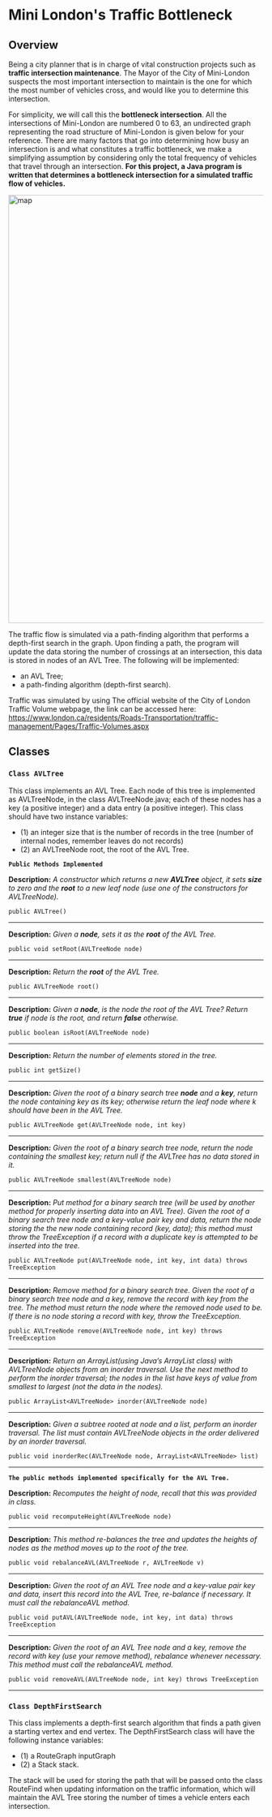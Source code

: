 # Mini London's Traffic Bottleneck

## Overview
Being a city planner that is in charge of vital construction projects such as **traffic intersection maintenance**. The Mayor of the City of Mini-London suspects the most important intersection to maintain is the one for which the most number of vehicles cross, and would like you to determine this intersection.

For simplicity, we will call this the **bottleneck intersection**. All the intersections of Mini-London are numbered 0 to 63, an undirected graph representing the road structure of Mini-London is given below for your reference. There are many factors that go into determining how busy an intersection is and what constitutes a traffic bottleneck, we make a simplifying assumption by considering only the total frequency of vehicles that travel through an intersection. **For this project, a Java program is written that determines a bottleneck intersection for a simulated traffic flow of vehicles.**

<img width="844" alt="map " src="https://user-images.githubusercontent.com/16707828/74684748-a8fa2280-519a-11ea-8a1b-d2f44c00e1f1.png">

The traffic flow is simulated via a path-finding algorithm that performs a depth-first search in the graph. Upon finding a path, the program will update the data storing the number of crossings at an intersection, this data is stored in nodes of an AVL Tree. The following will be implemented:
+ an AVL Tree;
+ a path-finding algorithm (depth-first search).

Traffic was simulated by using The official website of the City of London Traffic Volume webpage, the link can be accessed here: https://www.london.ca/residents/Roads-Transportation/traffic-management/Pages/Traffic-Volumes.aspx


## Classes 

### `Class AVLTree`

This class implements an AVL Tree. 
Each node of this tree is implemented as AVLTreeNode, in the class AVLTreeNode.java; each of these nodes has a key (a positive integer) and a data entry (a positive integer). 
This class should have two instance variables: 
+ (1) an integer size that is the number of records in the tree (number of internal nodes, remember leaves do not records)
+ (2) an AVLTreeNode root, the root of the AVL Tree.

**`Public Methods Implemented`**

**Description:** *A constructor which returns a new **AVLTree** object, it sets **size** to zero
and the **root** to a new leaf node (use one of the constructors for AVLTreeNode).*
`````````````
public AVLTree()
`````````````
---
**Description:** *Given a **node**, sets it as the **root** of the AVL Tree.*
`````````````
public void setRoot(AVLTreeNode node)
`````````````
---

**Description:** *Return the **root** of the AVL Tree.*
`````````````
public AVLTreeNode root()
`````````````
---
**Description:** *Given a **node**, is the node the root of the AVL Tree? Return **true** if node is the root, and return **false** otherwise.*
`````````````
public boolean isRoot(AVLTreeNode node)
`````````````
---
**Description:** *Return the number of elements stored in the tree.*
`````````````
public int getSize()
`````````````
---

**Description:** *Given the root of a binary search tree **node** and a **key**, return the node containing key as its key; otherwise return the leaf node where k should have been in the AVL Tree.*
`````````````
public AVLTreeNode get(AVLTreeNode node, int key)
`````````````
---

**Description:** *Given the root of a binary search tree node, return the node containing the smallest key; return null if the AVLTree has no data stored in it.*
`````````````
public AVLTreeNode smallest(AVLTreeNode node)
`````````````
---

**Description:** *Put method for a binary search tree (will be used by another method for properly inserting data into an AVL Tree). Given the root of a binary search tree node and a key-value pair key and data, return the node storing the the new node containing record (key, data); this method must throw the TreeException if a record with a duplicate key is attempted to be inserted into the tree.* 

`````````````
public AVLTreeNode put(AVLTreeNode node, int key, int data) throws TreeException
`````````````
---

**Description:** *Remove method for a binary search tree. Given the root of a binary search tree node and a key, remove the record with key from the tree. The method must return the node where the removed node used to be. If there is no node storing a record with key, throw the TreeException.* 

`````````````
public AVLTreeNode remove(AVLTreeNode node, int key) throws TreeException
`````````````
---

**Description:** *Return an ArrayList(using Java’s ArrayList class) with AVLTreeNode objects from an inorder traversal. Use the next method to perform the inorder traversal; the nodes in the list have keys of value from smallest to largest (not the data in the nodes).* 

`````````````
public ArrayList<AVLTreeNode> inorder(AVLTreeNode node)
`````````````
---

**Description:** *Given a subtree rooted at node and a list, perform an inorder traversal. The list must contain AVLTreeNode objects in the order delivered by an inorder traversal.* 

`````````````
public void inorderRec(AVLTreeNode node, ArrayList<AVLTreeNode> list)
`````````````
---

**`The public methods implemented specifically for the AVL Tree.`**

**Description:** *Recomputes the height of node, recall that this was provided in class.* 

`````````````
public void recomputeHeight(AVLTreeNode node)
`````````````
---
**Description:** *This method re-balances the tree and updates the heights of nodes as the method moves up to the root of the tree.* 

`````````````
public void rebalanceAVL(AVLTreeNode r, AVLTreeNode v)
`````````````
---

**Description:** *Given the root of an AVL Tree node and a key-value pair key and data, insert this record into the AVL Tree, re-balance if necessary. It must call the rebalanceAVL method.* 

`````````````
public void putAVL(AVLTreeNode node, int key, int data) throws TreeException
`````````````
---

**Description:** *Given the root of an AVL Tree node and a key, remove the record with key (use your remove method), rebalance whenever necessary. This method must call the rebalanceAVL method.* 

`````````````
public void removeAVL(AVLTreeNode node, int key) throws TreeException
`````````````
---

### `Class DepthFirstSearch`

This class implements a depth-first search algorithm that finds a path given a starting vertex and end vertex. 
The DepthFirstSearch class will have the following instance variables: 
+ (1) a RouteGraph inputGraph 
+ (2) a Stack<Intersection> stack. 
  
The stack will be used for storing the path that will be passed onto the class RouteFind when updating information on the traffic information, which will maintain the AVL Tree storing the number of times a vehicle enters each intersection.



